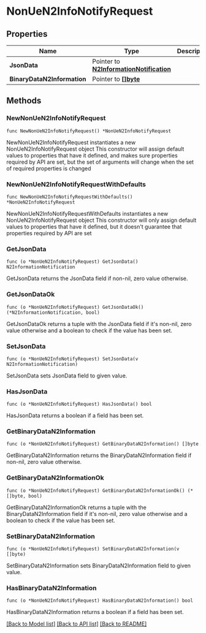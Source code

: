 # NonUeN2InfoNotifyRequest

## Properties

Name | Type | Description | Notes
------------ | ------------- | ------------- | -------------
**JsonData** | Pointer to [**N2InformationNotification**](N2InformationNotification.md) |  | [optional] 
**BinaryDataN2Information** | Pointer to [**[]byte**]([]byte.md) |  | [optional] 

## Methods

### NewNonUeN2InfoNotifyRequest

`func NewNonUeN2InfoNotifyRequest() *NonUeN2InfoNotifyRequest`

NewNonUeN2InfoNotifyRequest instantiates a new NonUeN2InfoNotifyRequest object
This constructor will assign default values to properties that have it defined,
and makes sure properties required by API are set, but the set of arguments
will change when the set of required properties is changed

### NewNonUeN2InfoNotifyRequestWithDefaults

`func NewNonUeN2InfoNotifyRequestWithDefaults() *NonUeN2InfoNotifyRequest`

NewNonUeN2InfoNotifyRequestWithDefaults instantiates a new NonUeN2InfoNotifyRequest object
This constructor will only assign default values to properties that have it defined,
but it doesn't guarantee that properties required by API are set

### GetJsonData

`func (o *NonUeN2InfoNotifyRequest) GetJsonData() N2InformationNotification`

GetJsonData returns the JsonData field if non-nil, zero value otherwise.

### GetJsonDataOk

`func (o *NonUeN2InfoNotifyRequest) GetJsonDataOk() (*N2InformationNotification, bool)`

GetJsonDataOk returns a tuple with the JsonData field if it's non-nil, zero value otherwise
and a boolean to check if the value has been set.

### SetJsonData

`func (o *NonUeN2InfoNotifyRequest) SetJsonData(v N2InformationNotification)`

SetJsonData sets JsonData field to given value.

### HasJsonData

`func (o *NonUeN2InfoNotifyRequest) HasJsonData() bool`

HasJsonData returns a boolean if a field has been set.

### GetBinaryDataN2Information

`func (o *NonUeN2InfoNotifyRequest) GetBinaryDataN2Information() []byte`

GetBinaryDataN2Information returns the BinaryDataN2Information field if non-nil, zero value otherwise.

### GetBinaryDataN2InformationOk

`func (o *NonUeN2InfoNotifyRequest) GetBinaryDataN2InformationOk() (*[]byte, bool)`

GetBinaryDataN2InformationOk returns a tuple with the BinaryDataN2Information field if it's non-nil, zero value otherwise
and a boolean to check if the value has been set.

### SetBinaryDataN2Information

`func (o *NonUeN2InfoNotifyRequest) SetBinaryDataN2Information(v []byte)`

SetBinaryDataN2Information sets BinaryDataN2Information field to given value.

### HasBinaryDataN2Information

`func (o *NonUeN2InfoNotifyRequest) HasBinaryDataN2Information() bool`

HasBinaryDataN2Information returns a boolean if a field has been set.


[[Back to Model list]](../README.md#documentation-for-models) [[Back to API list]](../README.md#documentation-for-api-endpoints) [[Back to README]](../README.md)


